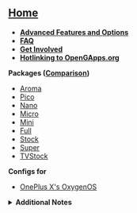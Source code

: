 ## [Home](Home)
- **[Advanced Features and Options](Advanced-Features-and-Options)**<br>
- **[FAQ](FAQ)**<br>
- **[Get Involved](Get-Involved)**<br>
- **[Hotlinking to OpenGApps.org](Hotlinking-to-OpenGApps.org)**

**Packages ([Comparison](Package-Comparison))**
- [Aroma](Aroma-Package)
- [Pico](Pico-Package)
- [Nano](Nano-Package)
- [Micro](Micro-Package)
- [Mini](Mini-Package)
- [Full](Full-Package)
- [Stock](Stock-Package)
- [Super](Super-Package)
- [TVStock](TVStock-Package)

**Configs for**
- [OnePlus X's OxygenOS](gapps%E2%80%90config-for-OnePlus-X's-OxygenOS)
<details>

<summary><b>Additional Notes</b></summary>
<p>
[Android 4.4](Notes-for-Android-4.4)
[Android 5.0](Notes-for-Android-5.0)
[Android 6.0](Notes-for-Android-6.0)
[Android 7.x](Notes-for-Android-7.x)
[Android 8.x](Notes-for-Android-8.x)
[Android 9.0](Notes-for-Android-9.0)
[Android 10.x](Notes-for-Android-10.x)
[Android 11.x](Notes-for-Android-11.x)
[Android ARM](Notes-for-Android-ARM)
[Android x86](Notes-for-Android-x86)
[CMSetupWizard](Notes-for-CMSetupWizard)
[PackageInstallerGoogle](PackageInstallerGoogle)
</p>
</details>